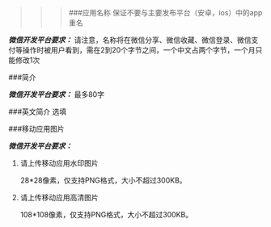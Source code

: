 > > > ###应用名称
保证不要与主要发布平台（安卓，ios）中的app重名

***微信开发平台要求：***
请注意，名称将在微信分享、微信收藏、微信登录、微信支付等操作时被用户看到，需在2到20个字节之间，一个中文占两个字节，一个月只能修改1次

###简介

***微信开发平台要求：***
最多80字

###英文简介
选填

###移动应用图片

***微信开发平台要求：***

1. 请上传移动应用水印图片
 
    28*28像素，仅支持PNG格式，大小不超过300KB。

2. 请上传移动应用高清图片

    108*108像素，仅支持PNG格式，大小不超过300KB。